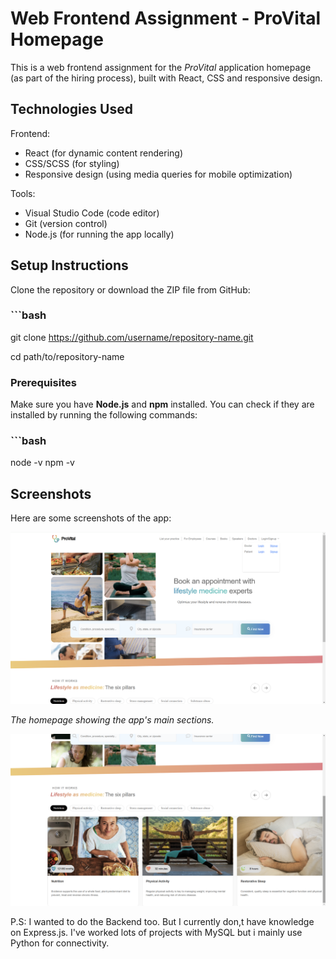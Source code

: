 # Web Frontend Assignment - ProVital Homepage

This is a web frontend assignment for the *ProVital* application homepage (as part of the hiring process), built with React, CSS and responsive design.

## Technologies Used

Frontend:
  - React (for dynamic content rendering)
  - CSS/SCSS (for styling)
  - Responsive design (using media queries for mobile optimization)

Tools:
  - Visual Studio Code (code editor)
  - Git (version control)
  - Node.js (for running the app locally)

## Setup Instructions
Clone the repository or download the ZIP file from GitHub:
### ```bash
git clone https://github.com/username/repository-name.git

cd path/to/repository-name


### Prerequisites
Make sure you have **Node.js** and **npm** installed. You can check if they are installed by running the following commands:
### ```bash
node -v
npm -v


## Screenshots

Here are some screenshots of the app:

![Homepage Screenshot](public/assets/Screenshot1.png)

*The homepage showing the app's main sections.*

![Search Bar](public/assets/Screenshot2.png)

P.S: I wanted to do the Backend too. But I currently don,t have knowledge on Express.js. I've worked lots of projects with MySQL but i mainly use Python for connectivity.
